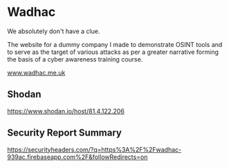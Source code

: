 # Wadhac

We absolutely don't have a clue.

The website for a dummy company I made to demonstrate OSINT tools and to serve as the target of various attacks as per a greater narrative forming the basis of a cyber awareness training course.

www.wadhac.me.uk

## Shodan
https://www.shodan.io/host/81.4.122.206

## Security Report Summary
https://securityheaders.com/?q=https%3A%2F%2Fwadhac-939ac.firebaseapp.com%2F&followRedirects=on
